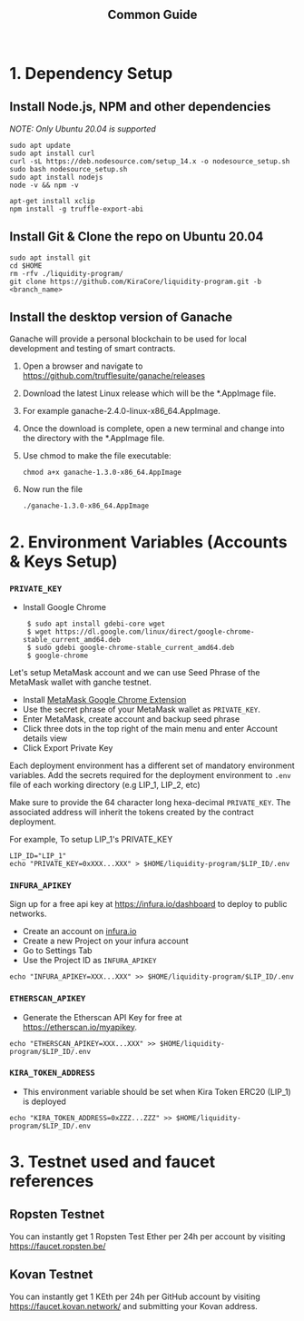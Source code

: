 <div align="center">
  <h2>Common Guide</h2>
  <br/>  
</div>

# 1. Dependency Setup

## Install Node.js, NPM and other dependencies

_NOTE: Only Ubuntu 20.04 is supported_

```
sudo apt update
sudo apt install curl
curl -sL https://deb.nodesource.com/setup_14.x -o nodesource_setup.sh
sudo bash nodesource_setup.sh
sudo apt install nodejs
node -v && npm -v

apt-get install xclip
npm install -g truffle-export-abi
```

## Install Git & Clone the repo on Ubuntu 20.04

```
sudo apt install git
cd $HOME
rm -rfv ./liquidity-program/
git clone https://github.com/KiraCore/liquidity-program.git -b <branch_name>
```

## Install the desktop version of Ganache

Ganache will provide a personal blockchain to be used for local development and testing of smart contracts.

1.  Open a browser and navigate to https://github.com/trufflesuite/ganache/releases

2.  Download the latest Linux release which will be the \*.AppImage file.

3.  For example ganache-2.4.0-linux-x86_64.AppImage.

4.  Once the download is complete, open a new terminal and change into the directory with the \*.AppImage file.

5.  Use chmod to make the file executable:
    ```
    chmod a+x ganache-1.3.0-x86_64.AppImage
    ```
6.  Now run the file
    ```
    ./ganache-1.3.0-x86_64.AppImage
    ```

# 2. Environment Variables (Accounts & Keys Setup)

### `PRIVATE_KEY`

- Install Google Chrome
  ```
   $ sudo apt install gdebi-core wget
   $ wget https://dl.google.com/linux/direct/google-chrome-stable_current_amd64.deb
   $ sudo gdebi google-chrome-stable_current_amd64.deb
   $ google-chrome
  ```

Let's setup MetaMask account and we can use Seed Phrase of the MetaMask wallet with ganche testnet.

- Install [MetaMask Google Chrome Extension](https://chrome.google.com/webstore/detail/metamask/nkbihfbeogaeaoehlefnkodbefgpgknn)
- Use the secret phrase of your MetaMask wallet as `PRIVATE_KEY`.
- Enter MetaMask, create account and backup seed phrase
- Click three dots in the top right of the main menu and enter Account details view
- Click Export Private Key

Each deployment environment has a different set of mandatory environment variables. Add the secrets required for the deployment environment to `.env` file of each working directory (e.g LIP_1, LIP_2, etc)

Make sure to provide the 64 character long hexa-decimal `PRIVATE_KEY`. The associated address will inherit the tokens created by the contract deployment.

For example, To setup LIP_1's PRIVATE_KEY

```
LIP_ID="LIP_1"
echo "PRIVATE_KEY=0xXXX...XXX" > $HOME/liquidity-program/$LIP_ID/.env
```

### `INFURA_APIKEY`

Sign up for a free api key at https://infura.io/dashboard to deploy to public networks.

- Create an account on [infura.io](https://infura.io)
- Create a new Project on your infura account
- Go to Settings Tab
- Use the Project ID as `INFURA_APIKEY`

```
echo "INFURA_APIKEY=XXX...XXX" >> $HOME/liquidity-program/$LIP_ID/.env
```

### `ETHERSCAN_APIKEY`

- Generate the Etherscan API Key for free at https://etherscan.io/myapikey.

```
echo "ETHERSCAN_APIKEY=XXX...XXX" >> $HOME/liquidity-program/$LIP_ID/.env
```

### `KIRA_TOKEN_ADDRESS`

- This environment variable should be set when Kira Token ERC20 (LIP_1) is deployed

```
echo "KIRA_TOKEN_ADDRESS=0xZZZ...ZZZ" >> $HOME/liquidity-program/$LIP_ID/.env
```

# 3. Testnet used and faucet references

## Ropsten Testnet

You can instantly get 1 Ropsten Test Ether per 24h per account by visiting https://faucet.ropsten.be/

## Kovan Testnet

You can instantly get 1 KEth per 24h per GitHub account by visiting https://faucet.kovan.network/ and submitting your Kovan address.
